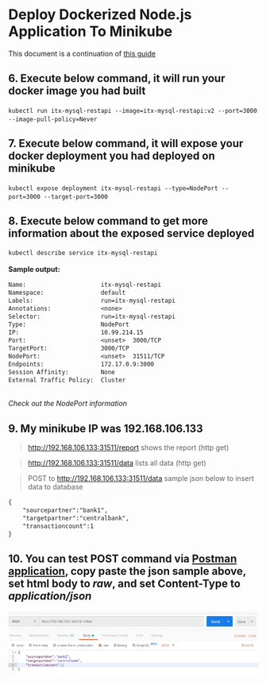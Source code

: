 # Deploy Dockerized Node.js Application To Minikube

This document is a continuation of [this guide](https://github.com/cambazm/DockerizeNodeJsApp)

## 6. Execute below command, it will run your docker image you had built
`kubectl run itx-mysql-restapi --image=itx-mysql-restapi:v2 --port=3000 --image-pull-policy=Never`

## 7. Execute below command, it will expose your docker deployment you had deployed on minikube
`kubectl expose deployment itx-mysql-restapi --type=NodePort --port=3000 --target-port=3000`

## 8. Execute below command to get more information about the exposed service deployed
`kubectl describe service itx-mysql-restapi`
<br /><br />
<b>Sample output:</b>

```
Name:                     itx-mysql-restapi
Namespace:                default
Labels:                   run=itx-mysql-restapi
Annotations:              <none>
Selector:                 run=itx-mysql-restapi
Type:                     NodePort
IP:                       10.99.214.15
Port:                     <unset>  3000/TCP
TargetPort:               3000/TCP
NodePort:                 <unset>  31511/TCP
Endpoints:                172.17.0.9:3000
Session Affinity:         None
External Traffic Policy:  Cluster
```
<br />
<i>Check out the NodePort information</i> <br />

## 9. My minikube IP was 192.168.106.133

> http://192.168.106.133:31511/report   shows the report (http get)

> http://192.168.106.133:31511/data      lists all data (http get)

> POST to http://192.168.106.133:31511/data sample json below to insert data to database

```
{
	"sourcepartner":"bank1",
	"targetpartner":"centralbank",
	"transactioncount":1
}
```

## 10. You can test POST command via [Postman application](https://www.getpostman.com/), copy paste the json sample above, set html body to <i>raw</i>, and set Content-Type to <i>application/json</i>
![Image](postman-sample.jpg)
